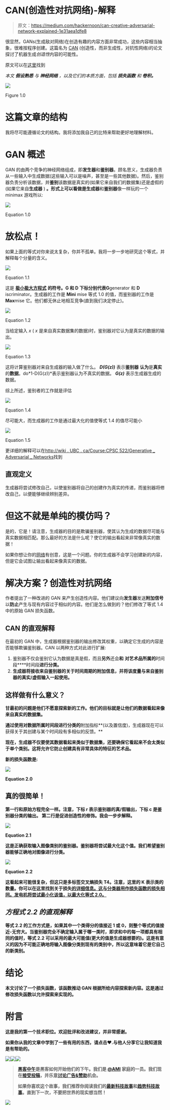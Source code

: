 # CAN(创造性对抗网络)-解释

> 原文：<https://medium.com/hackernoon/can-creative-adversarial-network-explained-1e31aea1dfe8>

很显然，GANs(生成敌对网络)在创造有趣的内容方面非常成功，这些内容相当抽象，很难按程序创建。这篇名为 [CAN](https://hackernoon.com/tagged/can) (创造性，而非生成性，对抗性网络)的论文探讨了机器生成*创造性*内容的可能性。

原文可以在[这里](https://arxiv.org/abs/1706.07068)找到

*本文* ***假设熟悉*** *与* ***神经网络*** *，以及它们的本质方面，包括* ***损失函数*** *和* ***卷积。***

![](img/15be26fb0f079a087afbd81e4f0d4460.png)

Figure 1.0

# 这篇文章的结构

我将尽可能遵循论文的结构。我将添加我自己的比特来帮助更好地理解材料。

# GAN 概述

GAN 的由两个竞争的神经网络组成，即**发生器**和**鉴别器**。顾名思义，生成器负责从一些输入中生成数据(这些输入可以是噪声，甚至是一些其他数据)。然后，鉴别器负责分析该数据，并**鉴别**该数据是真实的(如果它来自我们的数据集)还是虚假的(如果它来自**生成器** ) **。**形式上可以看做是**生成器**和**鉴别器**像一样玩的一个 minimax 游戏所以:

![](img/7119590314a46c246067784c62cbfa84.png)

Equation 1.0

# 放松点！

如果上面的等式对你来说太复杂，你并不孤单。我将一步一步地研究这个等式，并解释每个分量的含义。

![](img/f52f4e2f0f35120781f58bbd45caa722.png)

Equation 1.1

这是 [**极小极大方程式**](https://en.wikipedia.org/wiki/Minimax) **的符号。**G 和 D 下标分别代表**G**generator 和 **D** iscriminator。生成器的工作是 **Mini** mise 等式 1.0 的值，而鉴别器的工作是**Max**mise 它。他们都无休止地相互竞争(直到我们决定停止)。

![](img/aa97ac315934e6c1a963a0a8885d2f3e.png)

Equation 1.2

当给定输入 *x* ( *x* 是来自真实数据集的数据)时，鉴别器对它认为是真实的数据的输出。

![](img/821b0f2cee5733759ca85049f4af1520.png)

Equation 1.3

这将计算鉴别器对来自生成器的输入做了什么。 ***D(G(z))*** 表示**鉴别器** **认为**是**真实**的**数据**。do*1-D(G(z))*表示鉴别器认为不真实的数据。 ***G(z)*** 表示生成器生成的数据。

综上所述，鉴别者的工作就是评估

![](img/720dc0d593fd2abd459d4f654a7c56a5.png)

Equation 1.4

尽可能大，而生成器的工作是通过最大化的值使等式 1.4 的值尽可能小

![](img/9558241f6c97944babf0937e22f76a6b.png)

Equation 1.5

更详细的解释可以在[http://wiki . UBC . ca/Course:CPSC 522/Generative _ Adversarial _ Networks](http://wiki.ubc.ca/Course:CPSC522/Generative_Adversarial_Networks)找到

## 直观定义

生成器将尝试修改自己，以使鉴别器将自己的创建作为真实的传递，而鉴别器将修改自己，以便能够继续辨别差异。

# 但这不就是单纯的模仿吗？

是的，它是！请注意，生成器的目的是欺骗鉴别器，使其认为生成的数据尽可能与真实数据相匹配。那么最好的方法是什么呢？使它的输出看起来非常像真实的数据！

如果你想让你的[网络](https://hackernoon.com/tagged/network)有创意，这是一个问题。你的生成器不会学习创建新的内容，但是它会试图让输出看起来像真实的数据。

# 解决方案？创造性对抗网络

作者提出了一种改进的 GAN 来产生创造性内容。他们建议向**发生器**发送**附加信号**以**防止**产生与现有内容过于相似的内容。他们是怎么做到的？他们修改了等式 1.4 中的原始 GAN 损失函数。

## CAN 的直观解释

在最初的 GAN 中，生成器根据鉴别器的输出修改其权重，以确定它生成的内容是否能够欺骗鉴别器。CAN 以两种方式对此进行扩展:

1.  鉴别器不仅会鉴别它认为数据是真是假，而且**另外**还会**和** **对艺术品所属的**时间段****时间段**进行分类。**
2.  **生成器将接收来自鉴别器的关于时间周期的附加信息，并将该度量与来自鉴别器的真实/虚假输入一起使用。**

## **这样做有什么意义？**

**甘最初的问题是他们不愿意探索新的工作。他们的目标就是让他们的数据看起来像来自真实的数据集。**

**通过使用对数据所属时间段进行分类的**附加指标**(以及置信度)，生成器现在可以获得关于其创建与某个时间段有多相似的反馈。**

**现在，生成器不仅要使其数据看起来类似于数据集，还要确保它看起来不会太类似于单个类别。这将允许它防止创建具有非常具体的特征的艺术品。**

**新的损失函数是:**

**![](img/39a0a9cb50a98007972f59bf4f81062e.png)**

**Equation 2.0**

## **真的很简单！**

**第一行和原始方程完全一样。注意，下标 r 表示鉴别器的真/假输出，下标 c 是鉴别器分类的输出。
第二行是促进创造性的修饰。我会一步步解释。**

**![](img/f327c845e467a98d242c0b0c13d42a51.png)**

**Equation 2.1**

**这是正确获取输入图像类别的鉴别器。鉴别器将尝试最大化这个值。我们希望鉴别器能够正确地对图像进行分类。**

**![](img/ad144d35b27ba40874ad584e5342d374.png)**

**Equation 2.2**

**这看起来可能很复杂，但这只是多标签交叉熵损失 T4。注意，这里的 K 表示类的数量。你可以在这里找到关于损失[的详细信息。这与**分类器**用作损失函数的损失相同。发电机将尝试最小化该值，以最大化等式 2.0。](http://christopher5106.github.io/deep/learning/2016/09/16/about-loss-functions-multinomial-logistic-logarithm-cross-entropy-square-errors-euclidian-absolute-frobenius-hinge.html)**

## ***方程式 2.2 的直观解释***

**等式 2.2 的工作方式是，如果其中一个类得分的值接近 1 或 0，则整个等式的值接近-无穷大。当鉴别器完全不确定输入属于哪一类时，即求和中的每一项都具有相同的值时，等式 2.2 可以采用的最大可能值(更大的值是生成器想要的)。**这是有意义的**因为不可能正确地将输入图像分类到现有的类别中，所以这意味着它是它自己的新类别。**

# **结论**

**本文讨论了一个损失函数，该函数推动 GAN 根据所给内容探索新内容。这是通过修改损失函数以允许探索来实现的。**

# **附言**

**这是我的第一个技术职位。欢迎批评和改进建议，并非常感谢。**

**如果你从我的文章中学到了一些有用的东西，请点击❤.与他人分享它让我知道我是有帮助的。**

**[![](img/50ef4044ecd4e250b5d50f368b775d38.png)](http://bit.ly/HackernoonFB)****[![](img/979d9a46439d5aebbdcdca574e21dc81.png)](https://goo.gl/k7XYbx)****[![](img/2930ba6bd2c12218fdbbf7e02c8746ff.png)](https://goo.gl/4ofytp)**

> **[黑客中午](http://bit.ly/Hackernoon)是黑客如何开始他们的下午。我们是 [@AMI](http://bit.ly/atAMIatAMI) 家庭的一员。我们现在[接受投稿](http://bit.ly/hackernoonsubmission)，并乐意[讨论广告&赞助](mailto:partners@amipublications.com)机会。**
> 
> **如果你喜欢这个故事，我们推荐你阅读我们的[最新科技故事](http://bit.ly/hackernoonlatestt)和[趋势科技故事](https://hackernoon.com/trending)。直到下一次，不要把世界的现实想当然！**

**![](img/be0ca55ba73a573dce11effb2ee80d56.png)**